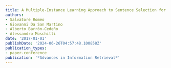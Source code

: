 ```yaml
---
title: A Multiple-Instance Learning Approach to Sentence Selection for Question Ranking
authors:
- Salvatore Romeo
- Giovanni Da San Martino
- Alberto Barrón-Cedeño
- Alessandro Moschitti
date: '2017-01-01'
publishDate: '2024-06-26T04:57:48.100858Z'
publication_types:
- paper-conference
publication: '*Advances in Information Retrieval*'
---
```


